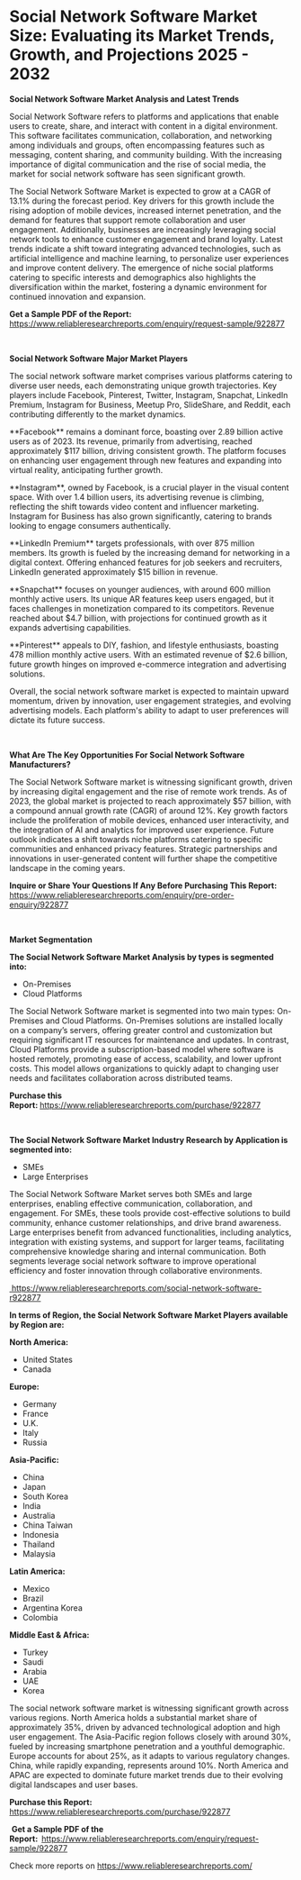 <p><h1>Social Network Software Market Size: Evaluating its Market Trends, Growth, and Projections 2025 - 2032</h1></p><p><strong>Social Network Software Market Analysis and Latest Trends</strong></p>
<p><p>Social Network Software refers to platforms and applications that enable users to create, share, and interact with content in a digital environment. This software facilitates communication, collaboration, and networking among individuals and groups, often encompassing features such as messaging, content sharing, and community building. With the increasing importance of digital communication and the rise of social media, the market for social network software has seen significant growth. </p><p>The Social Network Software Market is expected to grow at a CAGR of 13.1% during the forecast period. Key drivers for this growth include the rising adoption of mobile devices, increased internet penetration, and the demand for features that support remote collaboration and user engagement. Additionally, businesses are increasingly leveraging social network tools to enhance customer engagement and brand loyalty. Latest trends indicate a shift toward integrating advanced technologies, such as artificial intelligence and machine learning, to personalize user experiences and improve content delivery. The emergence of niche social platforms catering to specific interests and demographics also highlights the diversification within the market, fostering a dynamic environment for continued innovation and expansion.</p></p>
<p><strong>Get a Sample PDF of the Report:&nbsp;</strong> <a href="https://www.reliableresearchreports.com/enquiry/request-sample/922877?utm_campaign=2186&utm_medium=2&utm_source=Github&utm_content=ia&utm_term=07032025&utm_id=social-network-software">https://www.reliableresearchreports.com/enquiry/request-sample/922877</a></p>
<p>&nbsp;</p>
<p><strong>Social Network Software Major Market Players</strong></p>
<p><p>The social network software market comprises various platforms catering to diverse user needs, each demonstrating unique growth trajectories. Key players include Facebook, Pinterest, Twitter, Instagram, Snapchat, LinkedIn Premium, Instagram for Business, Meetup Pro, SlideShare, and Reddit, each contributing differently to the market dynamics.</p><p>**Facebook** remains a dominant force, boasting over 2.89 billion active users as of 2023. Its revenue, primarily from advertising, reached approximately $117 billion, driving consistent growth. The platform focuses on enhancing user engagement through new features and expanding into virtual reality, anticipating further growth.</p><p>**Instagram**, owned by Facebook, is a crucial player in the visual content space. With over 1.4 billion users, its advertising revenue is climbing, reflecting the shift towards video content and influencer marketing. Instagram for Business has also grown significantly, catering to brands looking to engage consumers authentically.</p><p>**LinkedIn Premium** targets professionals, with over 875 million members. Its growth is fueled by the increasing demand for networking in a digital context. Offering enhanced features for job seekers and recruiters, LinkedIn generated approximately $15 billion in revenue.</p><p>**Snapchat** focuses on younger audiences, with around 600 million monthly active users. Its unique AR features keep users engaged, but it faces challenges in monetization compared to its competitors. Revenue reached about $4.7 billion, with projections for continued growth as it expands advertising capabilities.</p><p>**Pinterest** appeals to DIY, fashion, and lifestyle enthusiasts, boasting 478 million monthly active users. With an estimated revenue of $2.6 billion, future growth hinges on improved e-commerce integration and advertising solutions.</p><p>Overall, the social network software market is expected to maintain upward momentum, driven by innovation, user engagement strategies, and evolving advertising models. Each platform's ability to adapt to user preferences will dictate its future success.</p></p>
<p>&nbsp;</p>
<p><strong>What Are The Key Opportunities For Social Network Software Manufacturers?</strong></p>
<p><p>The Social Network Software market is witnessing significant growth, driven by increasing digital engagement and the rise of remote work trends. As of 2023, the global market is projected to reach approximately $57 billion, with a compound annual growth rate (CAGR) of around 12%. Key growth factors include the proliferation of mobile devices, enhanced user interactivity, and the integration of AI and analytics for improved user experience. Future outlook indicates a shift towards niche platforms catering to specific communities and enhanced privacy features. Strategic partnerships and innovations in user-generated content will further shape the competitive landscape in the coming years.</p></p>
<p><strong>Inquire or Share Your Questions If Any Before Purchasing This Report:</strong> <a href="https://www.reliableresearchreports.com/enquiry/pre-order-enquiry/922877?utm_campaign=2186&utm_medium=2&utm_source=Github&utm_content=ia&utm_term=07032025&utm_id=social-network-software">https://www.reliableresearchreports.com/enquiry/pre-order-enquiry/922877</a></p>
<p>&nbsp;</p>
<p><strong>Market Segmentation</strong></p>
<p><strong>The Social Network Software Market Analysis by types is segmented into:</strong></p>
<p><ul><li>On-Premises</li><li>Cloud Platforms</li></ul></p>
<p><p>The Social Network Software market is segmented into two main types: On-Premises and Cloud Platforms. On-Premises solutions are installed locally on a company’s servers, offering greater control and customization but requiring significant IT resources for maintenance and updates. In contrast, Cloud Platforms provide a subscription-based model where software is hosted remotely, promoting ease of access, scalability, and lower upfront costs. This model allows organizations to quickly adapt to changing user needs and facilitates collaboration across distributed teams.</p></p>
<p><strong>Purchase this Report:&nbsp;</strong><a href="https://www.reliableresearchreports.com/purchase/922877?utm_campaign=2186&utm_medium=2&utm_source=Github&utm_content=ia&utm_term=07032025&utm_id=social-network-software">https://www.reliableresearchreports.com/purchase/922877</a></p>
<p>&nbsp;</p>
<p><strong>The Social Network Software Market Industry Research by Application is segmented into:</strong></p>
<p><ul><li>SMEs</li><li>Large Enterprises</li></ul></p>
<p><p>The Social Network Software Market serves both SMEs and large enterprises, enabling effective communication, collaboration, and engagement. For SMEs, these tools provide cost-effective solutions to build community, enhance customer relationships, and drive brand awareness. Large enterprises benefit from advanced functionalities, including analytics, integration with existing systems, and support for larger teams, facilitating comprehensive knowledge sharing and internal communication. Both segments leverage social network software to improve operational efficiency and foster innovation through collaborative environments.</p></p>
<p><a href="https://www.reliableresearchreports.com/social-network-software-r922877?utm_campaign=2186&utm_medium=2&utm_source=Github&utm_content=ia&utm_term=07032025&utm_id=social-network-software">&nbsp;https://www.reliableresearchreports.com/social-network-software-r922877</a></p>
<p><strong>In terms of Region, the Social Network Software Market Players available by Region are:</strong></p>
<p>
    <p> <strong> North America: </strong>
        <ul>
            <li>United States</li>
            <li>Canada</li>
        </ul>
        </p> 
    <p> <strong> Europe: </strong>
        <ul>
            <li>Germany</li>
            <li>France</li>
            <li>U.K.</li>
            <li>Italy</li>
            <li>Russia</li>
        </ul>
        </p> 
    <p> <strong> Asia-Pacific: </strong>
        <ul>
            <li>China</li>
            <li>Japan</li>
            <li>South Korea</li>
            <li>India</li>
            <li>Australia</li>
            <li>China Taiwan</li>
            <li>Indonesia</li>
            <li>Thailand</li>
            <li>Malaysia</li>
        </ul>
        </p> 
    <p> <strong> Latin America: </strong>
        <ul>
            <li>Mexico</li>
            <li>Brazil</li>
            <li>Argentina Korea</li>
            <li>Colombia</li>
        </ul>
        </p> 
    <p> <strong> Middle East & Africa: </strong>
        <ul>
            <li>Turkey</li>
            <li>Saudi</li>
            <li>Arabia</li>
            <li>UAE</li>
            <li>Korea</li>
        </ul>
    </p>
    </p>
<p><p>The social network software market is witnessing significant growth across various regions. North America holds a substantial market share of approximately 35%, driven by advanced technological adoption and high user engagement. The Asia-Pacific region follows closely with around 30%, fueled by increasing smartphone penetration and a youthful demographic. Europe accounts for about 25%, as it adapts to various regulatory changes. China, while rapidly expanding, represents around 10%. North America and APAC are expected to dominate future market trends due to their evolving digital landscapes and user bases.</p></p>
<p><strong>Purchase this Report: </strong><a href="https://www.reliableresearchreports.com/purchase/922877?utm_campaign=2186&utm_medium=2&utm_source=Github&utm_content=ia&utm_term=07032025&utm_id=social-network-software">https://www.reliableresearchreports.com/purchase/922877</a></p>
<p>&nbsp;<strong>Get a Sample PDF of the Report:&nbsp;&nbsp;</strong><a href="https://www.reliableresearchreports.com/enquiry/request-sample/922877?utm_campaign=2186&utm_medium=2&utm_source=Github&utm_content=ia&utm_term=07032025&utm_id=social-network-software">https://www.reliableresearchreports.com/enquiry/request-sample/922877</a></p>
<p><strong></strong></p>
<p>Check more reports on <a href="https://www.reliableresearchreports.com/?utm_campaign=2186&utm_medium=2&utm_source=Github&utm_content=ia&utm_term=07032025&utm_id=social-network-software">https://www.reliableresearchreports.com/</a></p>